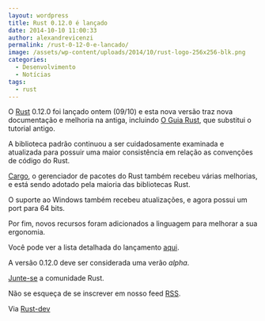 ```yaml
---
layout: wordpress
title: Rust 0.12.0 é lançado
date: 2014-10-10 11:00:33
author: alexandrevicenzi
permalink: /rust-0-12-0-e-lancado/
image: /assets/wp-content/uploads/2014/10/rust-logo-256x256-blk.png
categories:
  - Desenvolvimento
  - Notícias
tags:
  - rust
---
```


O <a href="http://www.rust-lang.org/">Rust</a> 0.12.0 foi lançado ontem (09/10) e esta nova versão traz nova documentação e melhoria na antiga, incluindo <a href="http://doc.rust-lang.org/guide.html">O Guia Rust</a>, que substitui o tutorial antigo.

A biblioteca padrão continuou a ser cuidadosamente examinada e atualizada para possuir uma maior consistência em relação as convenções de código do Rust.

<a href="http://crates.io">Cargo</a>, o gerenciador de pacotes do Rust também recebeu várias melhorias, e está sendo adotado pela maioria das bibliotecas Rust.

O suporte ao Windows também recebeu atualizações, e agora possui um port para 64 bits.

Por fim, novos recursos foram adicionados a linguagem para melhorar a sua ergonomia.

Você pode ver a lista detalhada do lançamento <a href="https://github.com/mozilla/rust/wiki/Doc-detailed-release-notes">aqui</a>.

A versão 0.12.0 deve ser considerada uma verão <i>alpha</i>.

<a href="https://github.com/mozilla/rust/wiki/Note-guide-for-new-contributors">Junte-se</a> a comunidade Rust.

Não se esqueça de se inscrever em nosso feed <a href="/?feed=atom">RSS</a>.

Via <a href="https://mail.mozilla.org/pipermail/rust-dev/2014-October/011267.html">Rust-dev</a>